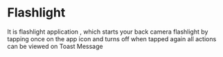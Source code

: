 # Flashlight
It is flashlight application , which starts your back camera flashlight by tapping once on the app icon and turns off when tapped again
all actions can be viewed on Toast Message
